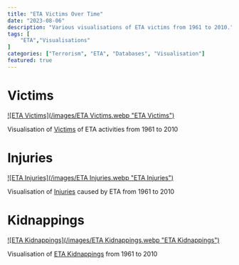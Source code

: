```yaml
---
title: "ETA Victims Over Time"
date: "2023-08-06"
description: "Various visualisations of ETA victims from 1961 to 2010."
tags: [
    "ETA","Visualisations"
]
categories: ["Terrorism", "ETA", "Databases", "Visualisation"]
featured: true
---
```


# Victims

[![ETA Victims](/images/ETA Victims.webp "ETA Victims")](https://public.flourish.studio/visualisation/14523595/)

Visualisation of [Victims](https://public.flourish.studio/visualisation/14523595/) of ETA activities from 1961 to 2010

# Injuries

[![ETA Injuries](/images/ETA Injuries.webp "ETA Injuries")](https://public.flourish.studio/visualisation/14524659/)

Visualisation of [Injuries](https://public.flourish.studio/visualisation/14524659/) caused by ETA from 1961 to 2010

# Kidnappings

[![ETA Kidnappings](/images/ETA Kidnappings.webp "ETA Kidnappings")](https://public.flourish.studio/visualisation/14524637/)

Visualisation of [ETA Kidnappings](https://public.flourish.studio/visualisation/14524637/) from 1961 to 2010


